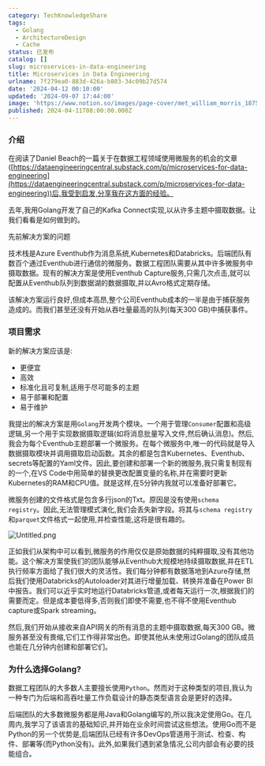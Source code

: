 ```yaml
---
category: TechKnowledgeShare
tags:
  - Golang
  - ArchitectureDesign
  - Cache
status: 已发布
catalog: []
slug: microservices-in-data-engineering
title: Microservices in Data Engineering
urlname: 7f279ea0-883d-426a-b803-34c09b27d574
date: '2024-04-12 00:10:00'
updated: '2024-09-07 17:44:00'
image: 'https://www.notion.so/images/page-cover/met_william_morris_1875.jpg'
published: 2024-04-11T08:00:00.000Z
---
```


### 介绍


在阅读了Daniel Beach的一篇关于在数据工程领域使用微服务的机会的文章([https://dataengineeringcentral.substack.com/p/microservices-for-data-engineering](https://dataengineeringcentral.substack.com/p/microservices-for-data-engineering))后,我受到启发,分享我在这方面的经验。


去年,我用Golang开发了自己的Kafka Connect实现,以从许多主题中摄取数据。让我们看看是如何做到的。


先前解决方案的问题


技术栈是Azure Eventhub作为消息系统,Kubernetes和Databricks。后端团队有数百个通过Eventhub进行通信的微服务。数据工程团队需要从其中许多微服务中摄取数据。现有的解决方案是使用Eventhub Capture服务,只需几次点击,就可以配置从Eventhub队列到数据湖的数据摄取,并以Avro格式定期存储。


该解决方案运行良好,但成本高昂,整个公司Eventhub成本的一半是由于捕获服务造成的。而我们甚至还没有开始从吞吐量最高的队列(每天300 GB)中捕获事件。


### 项目需求


新的解决方案应该是:

- 更便宜
- 高效
- 标准化且可复制,适用于尽可能多的主题
- 易于部署和配置
- 易于维护

我提出的解决方案是用`Golang`开发两个模块。一个用于管理`Consumer`配置和高级逻辑,另一个用于实现数据摄取逻辑(如将消息批量写入文件,然后确认消息)。然后,我会为每个Eventhub主题部署一个微服务。在每个微服务中,唯一的代码就是导入数据摄取模块并调用摄取启动函数。其余的都是包含Kubernetes、Eventhub、secrets等配置的Yaml文件。因此,要创建和部署一个新的微服务,我只需复制现有的一个,在VS Code中用简单的替换更改配置变量的名称,并在需要时更新Kubernetes的RAM和CPU值。就是这样,在5分钟内我就可以准备好部署它。


微服务创建的文件格式是包含多行json的Txt。原因是没有使用`schema registry`。因此,无法管理模式演化,我们会丢失新字段。将其与`schema registry`和`parquet`文件格式一起使用,并检查性能,这将是很有趣的。


![Untitled.png](https://prod-files-secure.s3.us-west-2.amazonaws.com/5d24fe63-e567-4804-86f9-9fdc62e13082/4e0f8d5d-b295-4408-9363-660688d511a9/Untitled.png?X-Amz-Algorithm=AWS4-HMAC-SHA256&X-Amz-Content-Sha256=UNSIGNED-PAYLOAD&X-Amz-Credential=ASIAZI2LB466T3T332AK%2F20250203%2Fus-west-2%2Fs3%2Faws4_request&X-Amz-Date=20250203T053622Z&X-Amz-Expires=3600&X-Amz-Security-Token=IQoJb3JpZ2luX2VjEPL%2F%2F%2F%2F%2F%2F%2F%2F%2F%2FwEaCXVzLXdlc3QtMiJGMEQCIBA%2B75RlAXAKDrcm3MoLymF5ZxpTrsWpnE73g7GIuUs8AiBPzrYj6SVyfQXvLQdYWs0tI3BPZvNK%2FLZR0peLuDJxtCqIBAj7%2F%2F%2F%2F%2F%2F%2F%2F%2F%2F8BEAAaDDYzNzQyMzE4MzgwNSIMXnL3Z%2FHKIXpjienTKtwD%2BIVS%2B4fo%2FJQXKFxiU2Cm5BAX7Xc6BZzs5mY5LIAQSIEnVaHZR8vfWSSiCNu3GtF%2FtM6ISTus3OCq5EQMD3nBNzFyX7qpmeCUS%2F%2FRltrwLUOGPwqqE8pIqIIzk4VitaxBaZ3PK2q0%2FE%2FmIfldMAyEaFBPpOuLvSVSsdSEydkx5n0JfckFvS%2BnQMmAOP2jp9rZEU7S8P38YlNTqsKHjCzoYLGOme2y6UmVTteBnpvhR%2F8ngmMx7f0g7gPeL80DH%2FEJw6nsL%2FQxi%2BjKKGQNVqzwdVBGDGY%2BkgjSJuLvvQl6bEvO1VrznIvhDCBUEQPi2aX8p1ZUKJrkvlL9%2FKJUKcK1H0HSgHkp4UNcGHZG7OXJ5aHKglDFMfR20Jy9ueEwPx%2BdTvG6BHRlS1XVNbKZ4Qar%2F8pWmg5fLu%2FcQd%2B8X8bPtuKjYnNB1sSzqZPLHfbscs3LudskavXAqUQHjrvO7GkkJ6FoHITx%2FTnJ9ynsNmd69Q46iZ2UCBdtFRzKIVg6TtxwN3tdbIqLBO9CbiSWM%2BhkMzIi%2FRwImzXN5AriWRVOwQZCXVUvEgj5%2BGhDY38%2FeXUQ75WrG6O6Z7Uh3%2B5GHtesvbrQEcuxZtQhnWzbScc0wg90PNZQ7AwZd5KtGtUwv7%2BAvQY6pgHbDeQIcMdVZXJsXFCq7GfUQsWWcBmg4zssEyCgfkF8UT7MSMO9PSCUS2UNN%2FvnKnsu8O%2BgjheF6vQbDNzuzKywT3Nsw9rwc4w4knrQGaolQptQ1qfQ4GIfupn9%2FF%2Fbp6F3e3dDy8BxgMUNWJVKgFRa%2B1RmZ7tt%2BdWh5lWMfKNvxIv7QOSTkVV%2FJZBWLaBYvGKPgQn6RyD4b4IrPsTVudtvVpzKihdQ&X-Amz-Signature=793f67269473f8664c842fb398794ec810c18d03629330629aaffdf196d53bf5&X-Amz-SignedHeaders=host&x-id=GetObject)


正如我们从架构中可以看到,微服务的作用仅仅是原始数据的纯粹摄取,没有其他功能。这个解决方案使我们的团队能够从Eventhub大规模地持续摄取数据,并在ETL执行频率方面给了我们很大的灵活性。我们每分钟都有数据落地到Azure存储,然后我们使用Databricks的Autoloader对其进行增量加载、转换并准备在Power BI中报告。我们可以近乎实时地运行Databricks管道,或者每天运行一次,根据我们的需要而定。但是成本要低得多,否则我们即使不需要,也不得不使用Eventhub capture或Spark streaming。


然后,我们开始从接收来自API网关的所有消息的主题中摄取数据,每天300 GB。微服务甚至没有畏缩,它们工作得非常出色。即使其他从未使用过Golang的团队成员也能在几分钟内创建和部署它们。


### 为什么选择Golang?


数据工程团队的大多数人主要擅长使用`Python`。然而对于这种类型的项目,我认为一种专门为后端和高吞吐量工作负载设计的静态类型语言会是更好的选择。


后端团队的大多数微服务都是用Java和Golang编写的,所以我决定使用Go。在几周内,我学习了该语言的基础知识,并开始在业余时间尝试这些想法。使用Go而不是Python的另一个优势是,后端团队已经有许多DevOps管道用于测试、检查、构件、部署等(而Python没有)。此外,如果我们遇到紧急情况,公司内部会有必要的技能组合。

